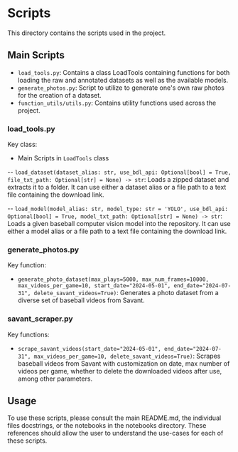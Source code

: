 # Scripts

This directory contains the scripts used in the project.

## Main Scripts

- `load_tools.py`: Contains a class LoadTools containing functions for both loading the raw and annotated datasets as well as the available models.
- `generate_photos.py`: Script to utilize to generate one's own raw photos for the creation of a dataset.
- `function_utils/utils.py`: Contains utility functions used across the project.

### load_tools.py

Key class:

- Main Scripts in `LoadTools` class

-- `load_dataset(dataset_alias: str, use_bdl_api: Optional[bool] = True, file_txt_path: Optional[str] = None) -> str`: 
  Loads a zipped dataset and extracts it to a folder. It can use either a dataset alias or a file path to a text file containing the download link.

-- `load_model(model_alias: str, model_type: str = 'YOLO', use_bdl_api: Optional[bool] = True, model_txt_path: Optional[str] = None) -> str`: 
  Loads a given baseball computer vision model into the repository. It can use either a model alias or a file path to a text file containing the download link.

### generate_photos.py

Key function:
- `generate_photo_dataset(max_plays=5000, max_num_frames=10000, max_videos_per_game=10, start_date="2024-05-01", end_date="2024-07-31", delete_savant_videos=True)`: Generates a photo dataset from a diverse set of baseball videos from Savant.


### savant_scraper.py

Key functions:
- `scrape_savant_videos(start_date="2024-05-01", end_date="2024-07-31", max_videos_per_game=10, delete_savant_videos=True)`: Scrapes baseball videos from Savant with customization on date, max number of videos per game, whether to delete the downloaded videos after use, among other parameters.

## Usage

To use these scripts, please consult the main README.md, the individual files docstrings, or the notebooks in the notebooks directory. These references should allow the user to understand the use-cases for each of these scripts.
